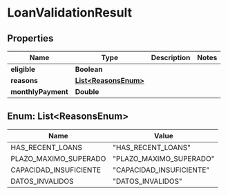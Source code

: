 

# LoanValidationResult


## Properties

| Name | Type | Description | Notes |
|------------ | ------------- | ------------- | -------------|
|**eligible** | **Boolean** |  |  |
|**reasons** | [**List&lt;ReasonsEnum&gt;**](#List&lt;ReasonsEnum&gt;) |  |  |
|**monthlyPayment** | **Double** |  |  |



## Enum: List&lt;ReasonsEnum&gt;

| Name | Value |
|---- | -----|
| HAS_RECENT_LOANS | &quot;HAS_RECENT_LOANS&quot; |
| PLAZO_MAXIMO_SUPERADO | &quot;PLAZO_MAXIMO_SUPERADO&quot; |
| CAPACIDAD_INSUFICIENTE | &quot;CAPACIDAD_INSUFICIENTE&quot; |
| DATOS_INVALIDOS | &quot;DATOS_INVALIDOS&quot; |



